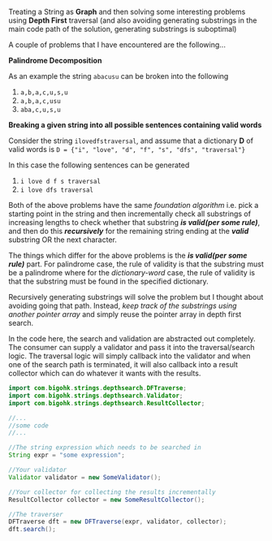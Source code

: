 Treating a String as **Graph** and then solving some interesting problems using **Depth First** traversal (and also avoiding generating substrings in the main code path of the solution, generating substrings is suboptimal)

A couple of problems that I have encountered are the following...

**Palindrome Decomposition**

As an example the string `abacusu` can be broken into the following

1. `a,b,a,c,u,s,u`
2. `a,b,a,c,usu`
3. `aba,c,u,s,u`

**Breaking a given string into all possible sentences containing valid words**

Consider the string `ilovedfstraversal`, and assume that a dictionary **D** of valid words is `D = {"i", "love", "d", "f", "s", "dfs", "traversal"}`

In this case the following sentences can be generated

1. `i love d f s traversal`
2.  `i love dfs traversal`

Both of the above problems have the same *foundation algorithm* i.e. pick a starting point in the string and then incrementally check all substrings of increasing lengths to check whether that substring ***is valid(per some rule)***, and then do this ***recursively*** for the remaining string ending at the ***valid*** substring OR the next character.

The things which differ for the above problems is the ***is valid(per some rule)*** part. For palindrome case, the rule of validity is that the substring must be a palindrome where for the *dictionary-word* case, the rule of validity is that the substring must be found in the specified dictionary.

Recursively generating substrings will solve the problem but I thought about avoiding going that path. Instead, *keep track of the substrings using another pointer array* and simply reuse the pointer array in depth first search.

In the code here, the search and validation are abstracted out completely. The consumer can supply a validator and pass it into the traversal/search logic. The traversal logic will simply callback into the validator and when one of the search path is terminated, it will also callback into a result collector which can do whatever it wants with the results.

```java
import com.bigohk.strings.depthsearch.DFTraverse;
import com.bigohk.strings.depthsearch.Validator;
import com.bigohk.strings.depthsearch.ResultCollector;

//...
//some code
//...

//The string expression which needs to be searched in
String expr = "some expression";

//Your validator
Validator validator = new SomeValidator();

//Your collector for collecting the results incrementally
ResultCollector collector = new SomeResultCollector();

//The traverser
DFTraverse dft = new DFTraverse(expr, validator, collector);
dft.search();
```
